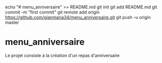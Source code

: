 echo "# menu_anniversaire" >> README.md
git init
git add README.md
git commit -m "first commit"
git remote add origin https://github.com/gianmaria34/menu_anniversaire.git
git push -u origin master
# menu_anniversaire
Le projet consiste à la création d'un repas d'anniversaire
